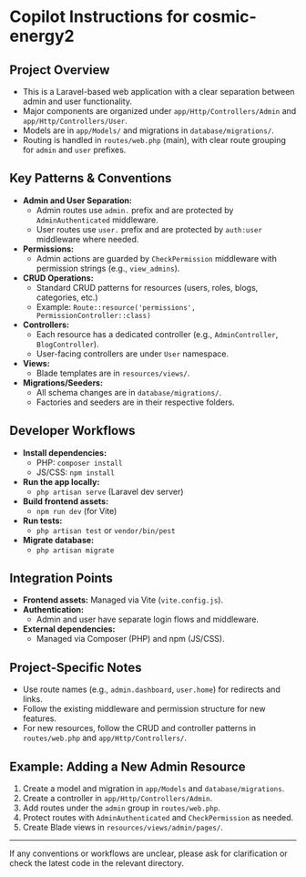 # Copilot Instructions for cosmic-energy2

## Project Overview
- This is a Laravel-based web application with a clear separation between admin and user functionality.
- Major components are organized under `app/Http/Controllers/Admin` and `app/Http/Controllers/User`.
- Models are in `app/Models/` and migrations in `database/migrations/`.
- Routing is handled in `routes/web.php` (main), with clear route grouping for `admin` and `user` prefixes.

## Key Patterns & Conventions
- **Admin and User Separation:**
  - Admin routes use `admin.` prefix and are protected by `AdminAuthenticated` middleware.
  - User routes use `user.` prefix and are protected by `auth:user` middleware where needed.
- **Permissions:**
  - Admin actions are guarded by `CheckPermission` middleware with permission strings (e.g., `view_admins`).
- **CRUD Operations:**
  - Standard CRUD patterns for resources (users, roles, blogs, categories, etc.)
  - Example: `Route::resource('permissions', PermissionController::class)`
- **Controllers:**
  - Each resource has a dedicated controller (e.g., `AdminController`, `BlogController`).
  - User-facing controllers are under `User` namespace.
- **Views:**
  - Blade templates are in `resources/views/`.
- **Migrations/Seeders:**
  - All schema changes are in `database/migrations/`.
  - Factories and seeders are in their respective folders.

## Developer Workflows
- **Install dependencies:**
  - PHP: `composer install`
  - JS/CSS: `npm install`
- **Run the app locally:**
  - `php artisan serve` (Laravel dev server)
- **Build frontend assets:**
  - `npm run dev` (for Vite)
- **Run tests:**
  - `php artisan test` or `vendor/bin/pest`
- **Migrate database:**
  - `php artisan migrate`

## Integration Points
- **Frontend assets:** Managed via Vite (`vite.config.js`).
- **Authentication:**
  - Admin and user have separate login flows and middleware.
- **External dependencies:**
  - Managed via Composer (PHP) and npm (JS/CSS).

## Project-Specific Notes
- Use route names (e.g., `admin.dashboard`, `user.home`) for redirects and links.
- Follow the existing middleware and permission structure for new features.
- For new resources, follow the CRUD and controller patterns in `routes/web.php` and `app/Http/Controllers/`.

## Example: Adding a New Admin Resource
1. Create a model and migration in `app/Models` and `database/migrations`.
2. Create a controller in `app/Http/Controllers/Admin`.
3. Add routes under the `admin` group in `routes/web.php`.
4. Protect routes with `AdminAuthenticated` and `CheckPermission` as needed.
5. Create Blade views in `resources/views/admin/pages/`.

---
If any conventions or workflows are unclear, please ask for clarification or check the latest code in the relevant directory.
